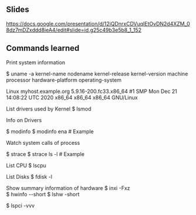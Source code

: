 ## Slides

https://docs.google.com/presentation/d/12iQDnrxCDVuqIEtOvDN2d4XZM_08dz7mDZxddd8ieA4/edit#slide=id.g25c49b3e5b8_1_152


## Commands learned


Print system information

$ uname -a
kernel-name nodename kernel-release kernel-version machine processor hardware-platform operating-system

Linux myhost.example.org 5.9.16-200.fc33.x86_64 #1 SMP Mon Dec 21 14:08:22 UTC 2020 x86_64 x86_64 x86_64 GNU/Linux


List drivers used by Kernel
$ lsmod


Info on Drivers

$ modinfo <drivername>
$ modinfo ena # Example



Watch system calls of process

$ strace <process>
$ strace ls -l # Example


List CPU
$ lscpu



List Disks
$ fdisk -l 

Show summary information of hardware
$ inxi -Fxz  
$ hwinfo --short 
$ lshw -short


$ lspci -vvv


